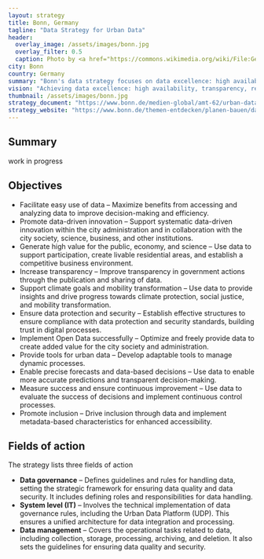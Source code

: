 ```yaml
---
layout: strategy
title: Bonn, Germany
tagline: "Data Strategy for Urban Data"
header:
  overlay_image: /assets/images/bonn.jpg
  overlay_filter: 0.5
  caption: Photo by <a href="https://commons.wikimedia.org/wiki/File:General_view_over_bonn_(cropped).jpg" target="_blank">Matthias Zepper</a>, <a href="https://creativecommons.org/licenses/by-sa/3.0" target="_blank">CC BY-SA 3.0</a>, via Wikimedia Commons
city: Bonn
country: Germany
summary: "Bonn's data strategy focuses on data excellence: high availability, transparency, recency, privacy and security of urban data." 
vision: "Achieving data excellence: high availability, transparency, recency, privacy and security of urban data."
thumbnail: /assets/images/bonn.jpg
strategy_document: "https://www.bonn.de/medien-global/amt-62/urban-data-management/2024-04-25_Datenstrategie-udr_Version1.0.pdf"
strategy_website: "https://www.bonn.de/themen-entdecken/planen-bauen/datenstrategie-urbaner-daten.php"
---
```


## Summary

work in progress

## Objectives

- Facilitate easy use of data – Maximize benefits from accessing and analyzing data to improve decision-making and efficiency.  
- Promote data-driven innovation – Support systematic data-driven innovation within the city administration and in collaboration with the city society, science, business, and other institutions.  
- Generate high value for the public, economy, and science – Use data to support participation, create livable residential areas, and establish a competitive business environment.  
- Increase transparency – Improve transparency in government actions through the publication and sharing of data.  
- Support climate goals and mobility transformation – Use data to provide insights and drive progress towards climate protection, social justice, and mobility transformation.  
- Ensure data protection and security – Establish effective structures to ensure compliance with data protection and security standards, building trust in digital processes.  
- Implement Open Data successfully – Optimize and freely provide data to create added value for the city society and administration.  
- Provide tools for urban data – Develop adaptable tools to manage dynamic processes.  
- Enable precise forecasts and data-based decisions – Use data to enable more accurate predictions and transparent decision-making.  
- Measure success and ensure continuous improvement – Use data to evaluate the success of decisions and implement continuous control processes.  
- Promote inclusion – Drive inclusion through data and implement metadata-based characteristics for enhanced accessibility.  


## Fields of action

The strategy lists three fields of action

- **Data governance** – Defines guidelines and rules for handling data, setting the strategic framework for ensuring data quality and data security. It includes defining roles and responsibilities for data handling.  
- **System level (IT)** – Involves the technical implementation of data governance rules, including the Urban Data Platform (UDP). This ensures a unified architecture for data integration and processing.  
- **Data management** – Covers the operational tasks related to data, including collection, storage, processing, archiving, and deletion. It also sets the guidelines for ensuring data quality and security.  

